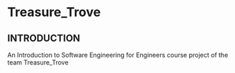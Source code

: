 # Treasure_Trove

## INTRODUCTION <br>
An Introduction to Software Engineering for Engineers course project of the team Treasure_Trove
